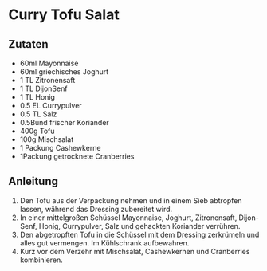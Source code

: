 # Curry Tofu Salat
## Zutaten
- 60ml Mayonnaise
- 60ml griechisches Joghurt
- 1 TL Zitronensaft
- 1 TL DijonSenf
- 1 TL Honig
- 0.5 EL Currypulver
- 0.5 TL Salz
- 0.5Bund frischer Koriander
- 400g Tofu
- 100g Mischsalat
- 1 Packung Cashewkerne
- 1Packung getrocknete Cranberries

## Anleitung
1. Den Tofu aus der Verpackung nehmen und in einem Sieb abtropfen lassen, während das Dressing zubereitet wird.
2. In einer mittelgroßen Schüssel Mayonnaise, Joghurt, Zitronensaft, Dijon-Senf, Honig, Currypulver, Salz und gehackten Koriander verrühren.
3. Den abgetropften Tofu in die Schüssel mit dem Dressing zerkrümeln und alles gut vermengen. Im Kühlschrank aufbewahren.
4. Kurz vor dem Verzehr mit Mischsalat, Cashewkernen und Cranberries kombinieren.
